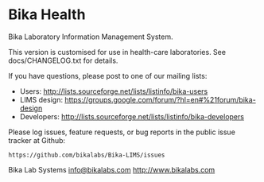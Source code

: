 Bika Health
===========

Bika Laboratory Information Management System.

This version is customised for use in health-care laboratories.  See
docs/CHANGELOG.txt for details.

If you have questions, please post to one of our mailing lists:

* Users: http://lists.sourceforge.net/lists/listinfo/bika-users
* LIMS design: https://groups.google.com/forum/?hl=en#%21forum/bika-design
* Developers: http://lists.sourceforge.net/lists/listinfo/bika-developers

Please log issues, feature requests, or bug reports in the public issue tracker at Github:

    https://github.com/bikalabs/Bika-LIMS/issues

Bika Lab Systems
info@bikalabs.com
http://www.bikalabs.com
